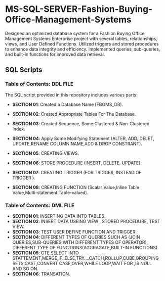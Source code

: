 # MS-SQL-SERVER-Fashion-Buying-Office-Management-Systems
Designed an optimized database system for a Fashion Buying Office Management Systems Enterprise project with several tables, relationships, views, and User Defined Functions. Utilized triggers and stored procedures to enhance data integrity and efficiency. Implemented queries, sub-queries, and built-in functions for improved data retrieval.


## SQL Scripts

### Table of Contents: DDL FILE

The SQL script provided in this repository includes various parts:

- **SECTION 01**: Created a Database Name [FBOMS_DB].

- **SECTION 02**: Created Appropriate Tables For The Database.

- **SECTION 03**: Created Sequence, Some Clustered & Non-Clustered Index.

- **SECTION 04**: Apply Some Modifying Statement (ALTER, ADD, DELET, UPDATE,RENAME COLUMN NAME,ADD &  DROP CONSTRANT).

- **SECTION 05**: CREATING VIEWS.

- **SECTION 06**: STORE PROCEDURE (INSERT, DELETE, UPDATE).

- **SECTION 07**: CREATING TRIGGER (FOR TRIGGER, INSTEAD OF TRIGGER ).

- **SECTION 08**: CREATING FUNCTION (Scalar Value,Inline Table  Value,Multi-statement Table-valued).


### Table of Contents: DML FILE

- **SECTION 01**: INSERTING DATA INTO TABLES.
- **SECTION 02**: INSERT DATA USEING VIEW , STORED PROCEDURE, TEST VIEW.
- **SECTION 03**: TEST USER DEFINE FUNCTION AND TRIGGER.
- **SECTION 04**: DIFFERENT TYPES OF QUERIES SUCH AS (JOIN QUERIES,SUB-QUERIES WITH DIFFERENT TYPES OF OPERATOR),
						DIFFERENT TYPE OF FUNCTIONS(AGGRAGATE,BUILT-IN FUNCTIONS).
- **SECTION 05**: CTE,SELECT INTO STATTEMENT,MERGE,IF..ELSE,TRY....CATCH,ROLLUP,CUBE,GROUPING SETS,CAST,CONVERT
						CASE,OVER,WHILE LOOP,WAIT FOR ,IS NULL AND SO ON.
- **SECTION 06**: TRANSATION.
